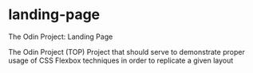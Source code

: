 # landing-page
The Odin Project: Landing Page

The Odin Project (TOP) Project that should serve to demonstrate proper usage of CSS Flexbox techniques in order to replicate a given layout
